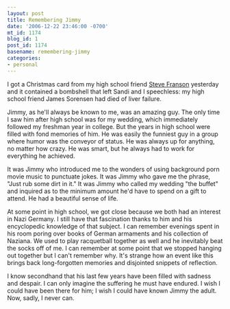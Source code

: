 ```yaml
---
layout: post
title: Remembering Jimmy
date: '2006-12-22 23:46:00 -0700'
mt_id: 1174
blog_id: 1
post_id: 1174
basename: remembering-jimmy
categories:
- personal
---
```

<p>
I got a Christmas card from my high school friend <a href="http://www.google.com/patents?q=%22steven+j.+franson%22+OR+%22steven+james+franson%22" title="That's all the Webness I've got on Steve.">Steve Franson</a> yesterday and it contained a bombshell that left Sandi and I speechless: my high school friend James Sorensen had died of liver failure.
</p>
<p>
Jimmy, as he'll always be known to me, was an amazing guy. The only time I saw him after high school was for my wedding, which immediately followed my freshman year in college. But the years in high school were filled with fond memories of him. He was easily the funniest guy in a group where humor was the conveyor of status. He was always up for anything, no matter how crazy. He was smart, but he always had to work for everything he achieved.
</p>
<p>
It was Jimmy who introduced me to the wonders of using background porn movie music to punctuate jokes. It was Jimmy who gave me the phrase, "Just rub some dirt in it." It was Jimmy who called my wedding "the buffet" and inquired as to the minimum amount he'd have to spend on a gift to attend. He had a beautiful sense of life.
</p>
<p>
At some point in high school, we got close because we both had an interest in Nazi Germany. I still have that fascination thanks to him and his encyclopedic knowledge of that subject. I can remember evenings spent in his room poring over books of German armaments and his collection of Naziana. We used to play racquetball together as well and he inevitably beat the socks off of me. I can remember at some point that we stopped hanging out together but I can't remember why. It's strange how an event like this brings back long-forgotten memories and disjointed snippets of reflection.
</p>
<p>
I know secondhand that his last few years have been filled with sadness and despair. I can only imagine the suffering he must have endured. I wish I could have been there for him; I wish I could have known Jimmy the adult. Now, sadly, I never can.
</p>
